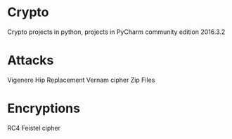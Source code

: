 # Crypto
Crypto projects in python, projects in  PyCharm community edition
 2016.3.2
 
# Attacks
   Vigenere
   Hip Replacement
   Vernam cipher
   Zip Files
   
# Encryptions
   RC4
   Feistel cipher
 

